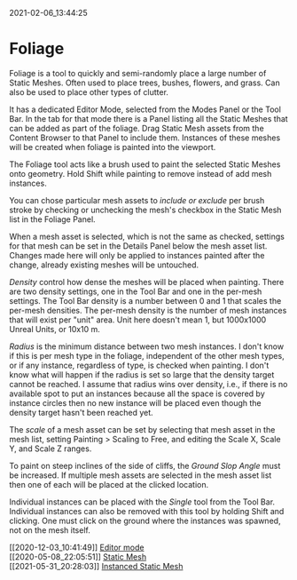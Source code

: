 2021-02-06_13:44:25

# Foliage

Foliage is a tool to quickly and semi-randomly place a large number of Static Meshes.
Often used to place trees, bushes, flowers, and grass.
Can also be used to place other types of clutter.

It has a dedicated Editor Mode, selected from the Modes Panel or the Tool Bar.
In the tab for that mode there is a Panel listing all the Static Meshes that can be added as part of the foliage.
Drag Static Mesh assets from the Content Browser to that Panel to include them.
Instances of these meshes will be created when foliage is painted into the viewport.

The Foliage tool acts like a brush used to paint the selected Static Meshes onto geometry.
Hold Shift while painting to remove instead of add mesh instances.

You can chose particular mesh assets to *include or exclude* per brush stroke by checking or unchecking the mesh's checkbox in the Static Mesh list in the Foliage Panel.

When a mesh asset is selected, which is not the same as checked, settings for that mesh can be set in the Details Panel below the mesh asset list.
Changes made here will only be applied to instances painted after the change, already existing meshes will be untouched.

*Density* control how dense the meshes will be placed when painting.
There are two density settings, one in the Tool Bar and one in the per-mesh settings.
The Tool Bar density is a number between 0 and 1 that scales the per-mesh densities.
The per-mesh density is the number of mesh instances that will exist per "unit" area.
Unit here doesn't mean 1, but 1000x1000 Unreal Units, or 10x10 m.

*Radius* is the minimum distance between two mesh instances.
I don't know if this is per mesh type in the foliage, independent of the other mesh types, or if any instance, regardless of type, is checked when painting.
I don't know what will happen if the radius is set so large that the density target cannot be reached.
I assume that radius wins over density, i.e., if there is no available spot to put an instances because all the space is covered by instance circles then no new instance will be placed even though the density target hasn't been reached yet.

The *scale* of a mesh asset can be set by selecting that mesh asset in the mesh list, setting Painting > Scaling to Free, and editing the Scale X, Scale Y, and Scale Z ranges.

To paint on steep inclines of the side of cliffs, the *Ground Slop Angle* must be increased.
If multiple mesh assets are selected in the mesh asset list then one of each will be placed at the clicked location.

Individual instances can be placed with the *Single* tool from the Tool Bar.
Individual instances can also be removed with this tool by holding Shift and clicking.
One must click on the ground where the instances was spawned, not on the mesh itself.

[[2020-12-03_10:41:49]] [Editor mode](./Editor%20mode.md)  
[[2020-05-08_22:05:51]] [Static Mesh](./Static%20Mesh.md)  
[[2021-05-31_20:28:03]] [Instanced Static Mesh](./Instanced%20Static%20Mesh.md)  